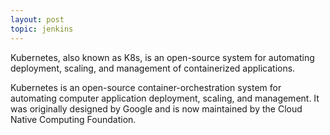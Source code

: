 ```yaml
---
layout: post
topic: jenkins
---
```

Kubernetes, also known as K8s, is an open-source system for automating deployment, scaling, and management of containerized applications.

Kubernetes is an open-source container-orchestration system for automating computer application deployment, scaling, and management. It was originally designed by Google and is now maintained by the Cloud Native Computing Foundation.
